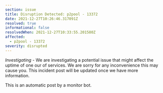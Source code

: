 ```yaml
---
section: issue
title: Disruption Detected: p2pool - 13372
date: 2021-12-27T10:26:46.317091Z
resolved: true
informational: false
resolvedWhen: 2021-12-27T10:33:55.201580Z
affected:
  - p2pool - 13372
severity: disrupted
---
```

*Investigating* - We are investigating a potential issue that might affect the uptime of one our of services. We are sorry for any inconvenience this may cause you. This incident post will be updated once we have more information.

This is an automatic post by a monitor bot.
        